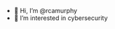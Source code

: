 - 👋 Hi, I’m @rcamurphy
- 👀 I’m interested in cybersecurity

<!---
rcamurphy/rcamurphy is a ✨ special ✨ repository because its `README.md` (this file) appears on your GitHub profile.
You can click the Preview link to take a look at your changes.
--->
